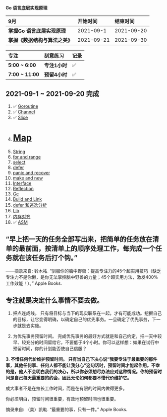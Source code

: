 **Go 语言底层实现原理**




| 9月                        | 开始时间   | 结束时间   |
| :----------------------------- | :--------- | :--------- |
| **掌握Go 语言底层实现原理**        | 2021-09-1  | 2021-09-20 |
| **掌握《数据结构与算法之美》** | 2021-09-21 | 2021-09-30 |


<!-- | 10月任务      | 开始时间  | 完成时间   |
| :------------ | :-------- | :--------- |
| **完成项目1** | 2021-10-1 | 2021-10-3  |
| **完成项目2** | 2021-10-4 | 2021-10-6  |
| **完成项目3** | 2021-10-9 | 2021-10-12 | -->


| 专注     | 刻意练习      | 记录 |
| :--------------- | :------------ | :--- |
| **5:00 ~ 6:00**  | **专注1小时**  | ✅    |
| **7:00 ~ 11:00** | **预留4小时**     | ✅    |




## 2021-09-1 ~ 2021-09-20 完成

1. ✅ [Goroutine](Goroutine.md)
1. ✅ [Channel](channel.md)
1. ✅ [Slice](slice.md) 
1. # [Map](Map.md)  
1. [String](String.md)
1. [for and range]()
1. [select]()
1. [defer]()
1. [panic and recover ]() 
1. [make and new]()  
1. [Interface](Interface.md) 
1. [Reflection](reflection.md)
1. [Gc](gc.md)  
1. [Build and Link](build.md) 
1. [defer 和逃逸分析]()
1. [Lib](lib.md) 
1. [内存对齐]() 
1. ✅ [ASM](asm.md)  







## “早上把一天的任务全部写出来，把简单的任务放在清单的最前面，按清单上的顺序处理工作，每完成一个任务就在该任务后打个钩。”

——摘录来自: 铃木祐. “驯服你的脑中野兽：提高专注力的45个超实用技巧（缺乏专注力不是你懒，是你无法掌控脑中野兽的力量；45个超实用方法，激发400%工作效能！）。” Apple Books.


## 专注就是决定什么事情不要去做。

1. 把点连成线。 只有将目标与当下的现实联系在一起，才有可能成功。挖掘自己的目标，让它变得明确，以确定自己的优先事务。一旦确定了优先事务，下一步就是去实施。

2. 为优先事务预留时间。 完成优先事务的最好方式就是和自己约定，把一天中较早、较充分的时间留给它，不要低于4个小时。你可以这样想：如果在试行中预留时间，你的计划能否使自己信服？

**3. 不惜任何代价维护预留时间。 只有当自己下决心说“我要专注于最重要的那件事，其他任何事、任何人都不能让我分心”这句话时，预留时间才能起作用。不幸的是，他人不会明白我们的决心，所以你必须想尽办法应对这种情况。你的预留时间是自己每天最重要的约会，因此无论如何都要不惜代价维护它。**
   
成大事者不是在拉长工作时间，而是在有限的时间内做得更多。

你必须明白，预留时间很重要，有效地预留时间也很重要。

摘录来自: （美）凯勒. “最重要的事，只有一件。” Apple Books. 

